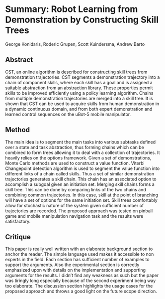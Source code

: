 # Summary: Robot Learning from Demonstration by Constructing Skill Trees
George Konidaris, Roderic Grupen, Scott Kuindersma, Andrew Barto

## Abstract
CST, an online algorithm is described for constructing skill trees from demonstration trajectories. CST segments a demonstration trajectory into a chain of component skills, where each skill has a goal and is assigned a suitable abstraction from an abstraction library. These properties permit skills to be improved efficiently using a policy learning algorithm. Chains from multiple demonstration trajectories are merged into a skill tree. It is shown that CST can be used to acquire skills from human demonstration in a dynamic continuous domain, and from both expert demonstration and learned control sequences on the uBot-5 mobile manipulator.

## Method
The main idea is to segment the main tasks into various subtasks defined over a state and task abstraction, thus forming chains which can be combined to form trees allowing it to deal with a collection of trajectories. It heavily relies on the options framework. Given a set of demonstrations, Monte Carlo methods are used to construct a value function. Viterbi Changepoint detection algorithm is used to segment the value function into different links of a chain called skills. Thus a set of similar  demonstration trajectories generates a skill chain. This chain has an associated option to accomplish a subgoal given an initiation set. Merging skill chains forms a skill tree. This can be done by comparing links of the two chains and combining common trajectories. In this case, skill at the point of branching will have a set of options for the same initiation set. Skill trees comfortably allow for stochastic nature of the system given sufficient number of trajectories are recorded. The proposed approach was tested on pinball game and mobile manipulation navigation task and the results were satisfactory.

## Critique
This paper is really well written with an elaborate background section to anchor the reader. The simple language used makes it accessible to non experts in the field. Each section has sufficient number of examples to support the arguments. Also the experimental section is correctly emphasized upon with details on the implementation and supporting arguments for the results. I didn’t find any weakness as such but the paper was tiringly long especially because of the second experiment being way too elaborate. The discussion section highlights the usage cases for the proposed approach and throws a good light on the future scope direction.
